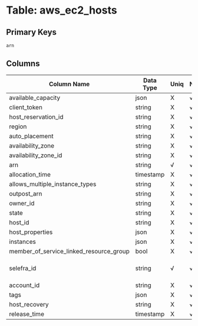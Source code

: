 # Table: aws_ec2_hosts

## Primary Keys 

```
arn
```


## Columns 

|  Column Name   |  Data Type  | Uniq | Nullable | Description | 
|  ----  | ----  | ----  | ----  | ---- | 
| available_capacity | json | X | √ |  | 
| client_token | string | X | √ |  | 
| host_reservation_id | string | X | √ |  | 
| region | string | X | √ |  | 
| auto_placement | string | X | √ |  | 
| availability_zone | string | X | √ |  | 
| availability_zone_id | string | X | √ |  | 
| arn | string | √ | √ |  | 
| allocation_time | timestamp | X | √ |  | 
| allows_multiple_instance_types | string | X | √ |  | 
| outpost_arn | string | X | √ |  | 
| owner_id | string | X | √ |  | 
| state | string | X | √ |  | 
| host_id | string | X | √ |  | 
| host_properties | json | X | √ |  | 
| instances | json | X | √ |  | 
| member_of_service_linked_resource_group | bool | X | √ |  | 
| selefra_id | string | √ | √ | primary keys value md5 | 
| account_id | string | X | √ |  | 
| tags | json | X | √ |  | 
| host_recovery | string | X | √ |  | 
| release_time | timestamp | X | √ |  | 


